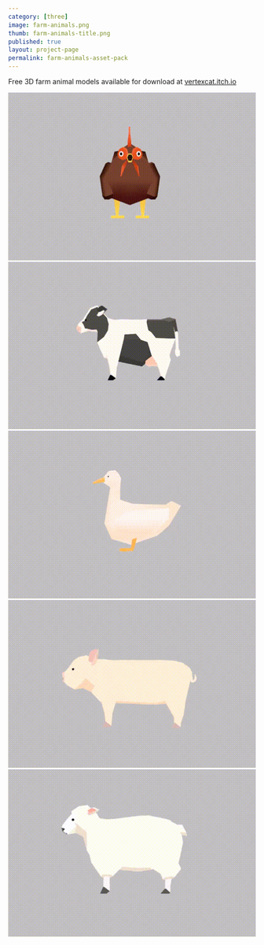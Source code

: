 ```yaml
---
category: [three]
image: farm-animals.png
thumb: farm-animals-title.png
published: true
layout: project-page
permalink: farm-animals-asset-pack
---
```

Free 3D farm animal models available for download at [vertexcat.itch.io](https://vertexcat.itch.io)

![](/images/three/chickenbrown506.gif)
![](/images/three/cowbl506.gif)
![](/images/three/duckwhite506.gif)
![](/images/three/pig506.gif)
![](/images/three/sheep506.gif)
